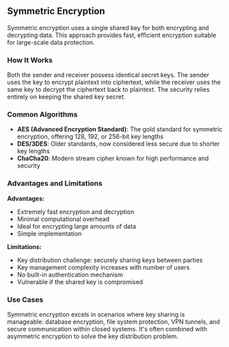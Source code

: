 ## Symmetric Encryption

Symmetric encryption uses a single shared key for both encrypting and decrypting data. This approach provides fast, efficient encryption suitable for large-scale data protection.

### How It Works
Both the sender and receiver possess identical secret keys. The sender uses the key to encrypt plaintext into ciphertext, while the receiver uses the same key to decrypt the ciphertext back to plaintext. The security relies entirely on keeping the shared key secret.

### Common Algorithms
- **AES (Advanced Encryption Standard)**: The gold standard for symmetric encryption, offering 128, 192, or 256-bit key lengths
- **DES/3DES**: Older standards, now considered less secure due to shorter key lengths
- **ChaCha20**: Modern stream cipher known for high performance and security

### Advantages and Limitations
**Advantages:**
- Extremely fast encryption and decryption
- Minimal computational overhead
- Ideal for encrypting large amounts of data
- Simple implementation

**Limitations:**
- Key distribution challenge: securely sharing keys between parties
- Key management complexity increases with number of users
- No built-in authentication mechanism
- Vulnerable if the shared key is compromised

### Use Cases
Symmetric encryption excels in scenarios where key sharing is manageable: database encryption, file system protection, VPN tunnels, and secure communication within closed systems. It's often combined with asymmetric encryption to solve the key distribution problem.
